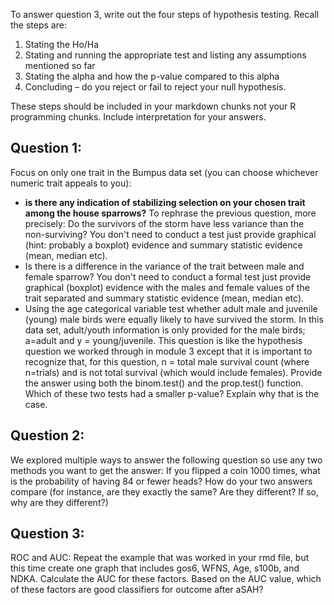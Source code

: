 To answer question 3, write out the four steps of hypothesis testing. Recall the steps are:

1. Stating the Ho/Ha
2. Stating and running the appropriate test and listing any assumptions mentioned so far
3. Stating the alpha and how the p-value compared to this alpha
4. Concluding – do you reject or fail to reject your null hypothesis.

These steps should be included in your markdown chunks not your R programming chunks. Include interpretation for your answers.

## Question 1: 
Focus on only one trait in the Bumpus data set (you can choose whichever numeric trait appeals to you): 
- **is there any indication of stabilizing selection on your chosen trait among the house sparrows?** To rephrase the previous question, more precisely: Do the survivors of the storm have less variance than the non-surviving? You don't need to conduct a test just provide graphical (hint: probably a boxplot) evidence and summary statistic evidence (mean, median etc).
- Is there is a difference in the variance of the trait between male and female sparrow? You don't need to conduct a formal test just provide graphical (boxplot) evidence with the males and female values of the trait separated and summary statistic evidence (mean, median etc).
- Using the age categorical variable test whether adult male and juvenile (young) male birds were equally likely to have survived the storm. In this data set, adult/youth information is only provided for the male birds; a=adult and y = young/juvenile. This question is like the hypothesis question we worked through in module 3 except that it is important to recognize that, for this question, n = total male survival count (where n=trials) and is not total survival (which would include females). Provide the answer using both the binom.test() and the prop.test() function. Which of these two tests had a smaller p-value? Explain why that is the case.
## Question 2:
We explored multiple ways to answer the following question so use any two methods you want to get the answer: If you flipped a coin 1000 times, what is the probability of having 84 or fewer heads? How do your two answers compare (for instance, are they exactly the same? Are they different? If so, why are they different?)
## Question 3: 
ROC and AUC: Repeat the example that was worked in your rmd file, but this time create one graph that includes gos6, WFNS, Age, s100b, and NDKA. Calculate the AUC for these factors. Based on the AUC value, which of these factors are good classifiers for outcome after aSAH?
